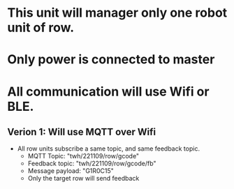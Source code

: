 # This unit will manager only one robot unit of row.

# Only power is connected to master

# All communication will use Wifi or BLE.
## Verion 1: Will use MQTT over Wifi
* All row units subscribe a same topic, and same feedback topic.
  * MQTT Topic:  "twh/221109/row/gcode"
  * Feedback topic: "twh/221109/row/gcode/fb"
  * Message payload:  "G1R0C15"
  * Only the target row will send feedback
